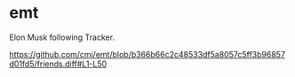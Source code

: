 # emt
Elon Musk following Tracker.

https://github.com/cmj/emt/blob/b366b66c2c48533df5a8057c5ff3b96857d01fd5/friends.diff#L1-L50
